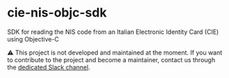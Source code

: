 # cie-nis-objc-sdk

SDK for reading the NIS code from an Italian Electronic Identity Card (CIE) using Objective-C

⚠️ This project is not developed and maintained at the moment. If you want to contribute to the project and become a maintainer, contact us through the [dedicated Slack channel](https://developersitalia.slack.com/archives/C75U26411).
